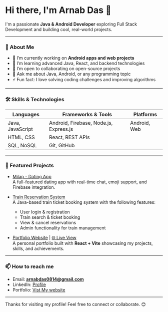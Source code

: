 # Hi there, I'm Arnab Das 👋

I'm a passionate **Java & Android Developer** exploring Full Stack Development and building cool, real-world projects.

---

### 🚀 About Me

- 🔭 I’m currently working on **Android apps and web projects**  
- 🌱 I’m learning advanced Java, React, and backend technologies  
- 👯 I’m open to collaborating on open-source projects  
- 💬 Ask me about Java, Android, or any programming topic  
- ⚡ Fun fact: I love solving coding challenges and improving algorithms

---

### 🛠️ Skills & Technologies

| Languages           | Frameworks & Tools             | Platforms       |
|---------------------|--------------------------------|-----------------|
| Java, JavaScript    | Android, Firebase, Node.js, Express.js | Android, Web |
| HTML, CSS           | React, REST APIs               |                 |
| SQL, NoSQL          | Git, GitHub                   |                 |

---

### 📂 Featured Projects

- [Milap - Dating App](https://github.com/arnab0814/Milap-repo.git)  
  A full-featured dating app with real-time chat, emoji support, and Firebase integration.

- [Train Reservation System](https://github.com/arnab0814/TrainReservationSystem)  
  A Java-based train ticket booking system with the following features:  
  - User login & registration  
  - Train search & ticket booking  
  - View & cancel reservations  
  - Admin functionality for train management  

- [Portfolio Website](https://github.com/arnab0814/Portfolio-arnabdev.online.git) | [🌐 Live View](https://arnabdev.online)  
  A personal portfolio built with **React + Vite** showcasing my projects, skills, and achievements.  

---

### 📫 How to reach me

- Email: **arnabdas0814@gmail.com**  
- LinkedIn: [Profile](https://www.linkedin.com/in/arnab-das-581a87264)
- Portfolio: [Vist My website](https://arnabdev.online)

---

Thanks for visiting my profile! Feel free to connect or collaborate. 😊

<!---
arnab0814/arnab0814 is a ✨ special ✨ repository because its `README.md` (this file) appears on your GitHub profile.
You can click the Preview link to take a look at your changes.
--->
